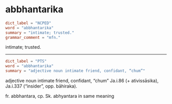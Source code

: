 # abbhantarika

``` toml
dict_label = "NCPED"
word = "abbhantarika"
summary = "intimate; trusted."
grammar_comment = "mfn."
```

intimate; trusted.

--------------------

``` toml
dict_label = "PTS"
word = "abbhantarika"
summary = "adjective noun intimate friend, confidant, “chum”"
```

adjective noun intimate friend, confidant, “chum” Ja.i.86 (\+ ativissāsika), Ja.i.337 (“insider”, opp. bāhiraka).

fr. abbhantara, cp. Sk. abhyantara in same meaning

